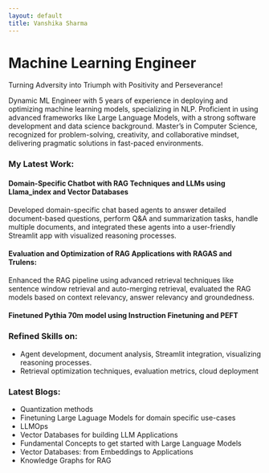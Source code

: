 ```yaml
---
layout: default
title: Vanshika Sharma
---
```

# Machine Learning Engineer

Turning Adversity into Triumph with Positivity and Perseverance!

Dynamic ML Engineer with 5 years of experience in deploying and optimizing machine learning models, specializing in NLP. Proficient in using advanced frameworks like Large Language Models, with a strong software development and data science background. Master’s in Computer Science, recognized for problem-solving, creativity, and collaborative mindset, delivering pragmatic solutions in fast-paced environments.

### My Latest Work:

#### Domain-Specific Chatbot with RAG Techniques and LLMs using Llama_index and Vector Databases
Developed domain-specific chat based agents to answer detailed document-based questions, perform Q&A and summarization tasks, handle multiple documents, and integrated these agents into a user-friendly Streamlit app with visualized reasoning processes.

#### Evaluation and Optimization of RAG Applications with RAGAS and Trulens: 
Enhanced the RAG pipeline using advanced retrieval techniques like sentence window retrieval and auto-merging retrieval, evaluated the RAG models based on context relevancy, answer relevancy and groundedness.

#### Finetuned Pythia 70m model using Instruction Finetuning and PEFT
  
### Refined Skills on:
- Agent development, document analysis, Streamlit integration, visualizing reasoning processes.
- Retrieval optimization techniques, evaluation metrics, cloud deployment


### Latest Blogs:
- Quantization methods 
- Finetuning Large Laguage Models for domain specific use-cases
- LLMOps
- Vector Databases for building LLM Applications
- Fundamental Concepts to get started with Large Language Models
- Vector Databases: from Embeddings to Applications
- Knowledge Graphs for RAG
